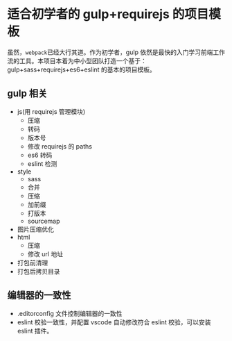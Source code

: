 # 适合初学者的 gulp+requirejs 的项目模板

虽然，`webpack`已经大行其道。作为初学者，gulp 依然是最快的入门学习前端工作流的工具。本项目本着为中小型团队打造一个基于：gulp+sass+requirejs+es6+eslint 的基本的项目模板。

## gulp 相关

* js(用 requirejs 管理模块)
  * 压缩
  * 转码
  * 版本号
  * 修改 requirejs 的 paths
  * es6 转码
  * eslint 检测
* style
  * sass
  * 合并
  * 压缩
  * 加前缀
  * 打版本
  * sourcemap
* 图片压缩优化
* html
  * 压缩
  * 修改 url 地址
* 打包前清理
* 打包后拷贝目录

## 编辑器的一致性

* .editorconfig 文件控制编辑器的一致性
* eslint 校验一致性，并配置 vscode 自动修改符合 eslint 校验，可以安装 eslint 插件。
